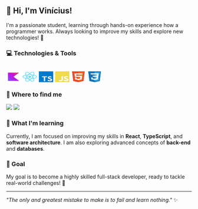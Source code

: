 ## 👋 Hi, I'm Vinícius!

I'm a passionate student, learning through hands-on experience how a programmer works. Always looking to improve my skills and explore new technologies! 🚀

### 💻 Technologies & Tools

<div style="display: inline_block"><br>
  <img align="center" alt="Vinicius-Kotlin" height="30" width="40" src="https://raw.githubusercontent.com/devicons/devicon/master/icons/kotlin/kotlin-original.svg">
  <img align="center" alt="Vinicius-React" height="30" width="40" src="https://raw.githubusercontent.com/devicons/devicon/master/icons/react/react-original.svg">
  <img align="center" alt="Vinicius-Ts" height="30" width="40" src="https://raw.githubusercontent.com/devicons/devicon/master/icons/typescript/typescript-plain.svg">
  <img align="center" alt="Vinicius-Js" height="30" width="40" src="https://raw.githubusercontent.com/devicons/devicon/master/icons/javascript/javascript-plain.svg">
  <img align="center" alt="Vinicius-HTML" height="30" width="40" src="https://raw.githubusercontent.com/devicons/devicon/master/icons/html5/html5-original.svg">
  <img align="center" alt="Vinicius-CSS" height="30" width="40" src="https://raw.githubusercontent.com/devicons/devicon/master/icons/css3/css3-original.svg">
</div>

### 📱 Where to find me

<div>
  <a href="https://github.com/viiiniciiiius" target="_blank"><img src="https://img.shields.io/badge/GitHub-181717?style=for-the-badge&logo=github&logoColor=white" target="_blank"></a>
  <a href="https://www.instagram.com/viiiniciiiius/" target="_blank"><img src="https://img.shields.io/badge/Instagram-%23E4405F?style=for-the-badge&logo=instagram&logoColor=white" target="_blank"></a>
</div>

### 🌱 What I'm learning

Currently, I am focused on improving my skills in **React**, **TypeScript**, and **software architecture**. I am also exploring advanced concepts of **back-end** and **databases**.

### 🎯 Goal

My goal is to become a highly skilled full-stack developer, ready to tackle real-world challenges! 💪

---

_"The only and greatest mistake to make is to fail and learn nothing."_ ✨
